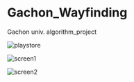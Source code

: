 # Gachon_Wayfinding
Gachon univ. algorithm_project

![playstore](https://user-images.githubusercontent.com/15250755/145667934-e4495210-57d5-468b-b1c8-b8391ea057a2.jpg)

![screen1](https://user-images.githubusercontent.com/15250755/145667939-18046a6a-7e59-4f9f-bbec-00a54c324446.jpg)

![screen2](https://user-images.githubusercontent.com/15250755/145667941-b9f6d615-a2ea-4968-aaa8-dfcdb97eaf5b.jpg)
